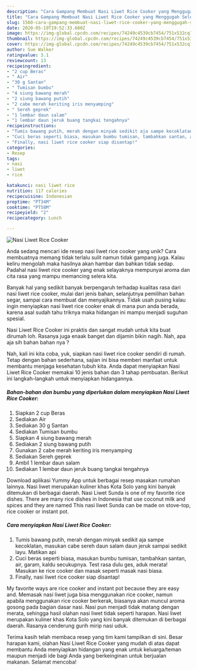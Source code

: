 ```yaml
---
description: "Cara Gampang Membuat Nasi Liwet Rice Cooker yang Menggugah Selera"
title: "Cara Gampang Membuat Nasi Liwet Rice Cooker yang Menggugah Selera"
slug: 1560-cara-gampang-membuat-nasi-liwet-rice-cooker-yang-menggugah-selera
date: 2020-05-19T19:52:33.680Z
image: https://img-global.cpcdn.com/recipes/74249c4539cb7454/751x532cq70/nasi-liwet-rice-cooker-foto-resep-utama.jpg
thumbnail: https://img-global.cpcdn.com/recipes/74249c4539cb7454/751x532cq70/nasi-liwet-rice-cooker-foto-resep-utama.jpg
cover: https://img-global.cpcdn.com/recipes/74249c4539cb7454/751x532cq70/nasi-liwet-rice-cooker-foto-resep-utama.jpg
author: Sue Walker
ratingvalue: 3.1
reviewcount: 13
recipeingredient:
- "2 cup Beras"
- " Air"
- "30 g Santan"
- " Tumisan bumbu"
- "4 siung bawang merah"
- "2 siung bawang putih"
- "2 cabe merah keriting iris menyamping"
- " Sereh geprek"
- "1 lembar daun salam"
- "1 lembar daun jeruk buang tangkai tengahnya"
recipeinstructions:
- "Tumis bawang putih, merah dengan minyak sedikit aja sampe kecoklatan, masukan cabe sereh daun salam daun jeruk sampai sedikit layu. Matikan api"
- "Cuci beras seperti biasa, masukan bumbu tumisan, tambahkan santan, air, garam, kaldu secukupnya. Test rasa dulu ges, aduk merata! Masukan ke rice cooker dan masak seperti masak nasi biasa."
- "Finally, nasi liwet rice cooker siap disantap!"
categories:
- Resep
tags:
- nasi
- liwet
- rice

katakunci: nasi liwet rice 
nutrition: 117 calories
recipecuisine: Indonesian
preptime: "PT34M"
cooktime: "PT58M"
recipeyield: "2"
recipecategory: Lunch

---
```



![Nasi Liwet Rice Cooker](https://img-global.cpcdn.com/recipes/74249c4539cb7454/751x532cq70/nasi-liwet-rice-cooker-foto-resep-utama.jpg)

Anda sedang mencari ide resep nasi liwet rice cooker yang unik? Cara membuatnya memang tidak terlalu sulit namun tidak gampang juga. Kalau keliru mengolah maka hasilnya akan hambar dan bahkan tidak sedap. Padahal nasi liwet rice cooker yang enak selayaknya mempunyai aroma dan cita rasa yang mampu memancing selera kita.

Banyak hal yang sedikit banyak berpengaruh terhadap kualitas rasa dari nasi liwet rice cooker, mulai dari jenis bahan, selanjutnya pemilihan bahan segar, sampai cara membuat dan menyajikannya. Tidak usah pusing kalau ingin menyiapkan nasi liwet rice cooker enak di mana pun anda berada, karena asal sudah tahu triknya maka hidangan ini mampu menjadi suguhan spesial.

Nasi Liwet Rice Cooker ini praktis dan sangat mudah untuk kita buat dirumah loh. Rasanya juga enaak banget dan dijamin bikin nagih. Nah, apa aja sih bahan bahan nya ?


Nah, kali ini kita coba, yuk, siapkan nasi liwet rice cooker sendiri di rumah. Tetap dengan bahan sederhana, sajian ini bisa memberi manfaat untuk membantu menjaga kesehatan tubuh kita. Anda dapat menyiapkan Nasi Liwet Rice Cooker memakai 10 jenis bahan dan 3 tahap pembuatan. Berikut ini langkah-langkah untuk menyiapkan hidangannya.

<!--inarticleads1-->

##### Bahan-bahan dan bumbu yang diperlukan dalam menyiapkan Nasi Liwet Rice Cooker:

1. Siapkan 2 cup Beras
1. Sediakan  Air
1. Sediakan 30 g Santan
1. Sediakan  Tumisan bumbu
1. Siapkan 4 siung bawang merah
1. Sediakan 2 siung bawang putih
1. Gunakan 2 cabe merah keriting iris menyamping
1. Sediakan  Sereh geprek
1. Ambil 1 lembar daun salam
1. Sediakan 1 lembar daun jeruk buang tangkai tengahnya


Download aplikasi Yummy App untuk berbagai resep masakan rumahan lainnya. Nasi liwet merupakan kuliner khas Kota Solo yang kini banyak ditemukan di berbagai daerah. Nasi Liwet Sunda is one of my favorite rice dishes. There are many rice dishes in Indonesia that use coconut milk and spices and they are named This nasi liwet Sunda can be made on stove-top, rice cooker or instant pot. 

<!--inarticleads2-->

##### Cara menyiapkan Nasi Liwet Rice Cooker:

1. Tumis bawang putih, merah dengan minyak sedikit aja sampe kecoklatan, masukan cabe sereh daun salam daun jeruk sampai sedikit layu. Matikan api
1. Cuci beras seperti biasa, masukan bumbu tumisan, tambahkan santan, air, garam, kaldu secukupnya. Test rasa dulu ges, aduk merata! Masukan ke rice cooker dan masak seperti masak nasi biasa.
1. Finally, nasi liwet rice cooker siap disantap!


My favorite ways are rice cooker and instant pot because they are easy and. Memasak nasi liwet juga bisa menggunakan rice cooker, namun apabila menggunakan rice cooker berkerak, biasanya akan muncul aroma gosong pada bagian dasar nasi. Nasi pun menjadi tidak matang dengan merata, sehingga hasil olahan nasi liwet tidak seperti harapan. Nasi liwet merupakan kuliner khas Kota Solo yang kini banyak ditemukan di berbagai daerah. Rasanya cenderung gurih mirip nasi uduk. 

Terima kasih telah membaca resep yang tim kami tampilkan di sini. Besar harapan kami, olahan Nasi Liwet Rice Cooker yang mudah di atas dapat membantu Anda menyiapkan hidangan yang enak untuk keluarga/teman maupun menjadi ide bagi Anda yang berkeinginan untuk berjualan makanan. Selamat mencoba!
